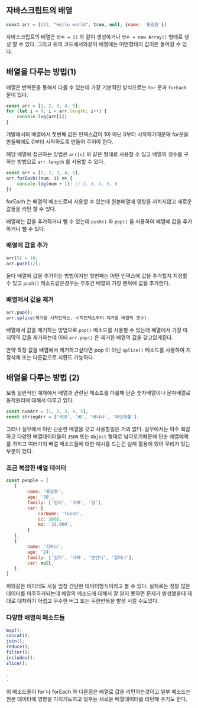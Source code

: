 ## 자바스크립트의 배열

```javascript
const arr = [123, "Hello world", true, null, {name: '홍길동'}]
```

자바스크립트의 배열은 `변수 = []` 와 같이 생성하거나 `변수 = new Array()` 형태로 생성 할 수 있다. 그리고 위의 코드에서와같이 배열에는 어떤형태의 값이든 들어갈 수 있다.

## 배열을 다루는 방법(1)
배열은 반복문을 통해서 다룰 수 있는데 가장 기본적인 방식으로는 `for` 문과 `forEach` 문이 있다.  
```javascript
const arr = [1, 2, 3, 4, 5];
for (let i = 0; i < arr.length; i++) {
    console.log(arr[i])
}
```

개발에서의 배열에서 첫번째 값은 인덱스값이 1이 아닌 0부터 시작하기때문에 for문을 만들때에도 0부터 시작하도록 만들어 주어야 한다.  

해당 배열에 접근하는 방법은 `arr[n]` 와 같은 형태로 사용할 수 있고 배열의 갯수를 구하는 방법으로 `arr.length` 를 사용할 수 있다.

```javascript
const arr = [1, 2, 3, 4, 5];
arr.forEach((num, i) => {
    console.log(num + 1); // 2, 3, 4, 5, 6
})
```

forEach 는 배열의 메소드로써 사용할 수 있는데 원본배열에 영향을 끼치지않고 새로운 값들을 리턴 할 수 있다.

배열에는 값을 추가하거나 뺄 수 있는데 `push()` 와 `pop()` 을 사용하여 배열에 값을 추가하거나 뺄 수 있다.  

### 배열에 값을 추가
```javascript
arr[5] = 10;
arr.push(12);
```
둘다 배열에 값을 추가하는 방법이지만 첫번째는 어떤 인덱스에 값을 추가할지 지정할 수 있고 `push()` 메소드같은경우는 무조건 배열의 가장 맨뒤에 값을 추가한다.

### 배열에서 값을 제거
```javascript
arr.pop();
arr.splice(제거할 시작인덱스, 시작인덱스부터 제거할 배열의 갯수);
```

배열에서 값을 제거하는 방법으로 `pop()` 메소드를 사용할 수 있는데 배열에서 가장 마지막의 값을 제거하는데 이때 `arr.pop()` 은 제거한 배열의 값을 갖고있게된다.  

만약 특정 값을 배열에서 제거하고싶다면 pop 이 아닌 `splice()` 메소드를 사용하여 지정삭제 또는 다른값으로 치환도 가능하다.

## 배열을 다루는 방법 (2)
보통 일반적인 예제에서 배열과 관련된 메소드를 다룰때 단순 숫자배열이나 문자배열로 동작원리에 대해서 다루고 있다.
```javascript
const numArr = [1, 2, 3, 4, 5];
const stringArr = ['사과', '베', '바나나', '파인애플'];
```

그러나 실무에서 이런 단순한 배열을 갖고 사용할일은 거의 없다. 실무에서는 아주 복잡하고 다양한 배열데이터들이 `JSON` 또는 `Object` 형태로 넘어오기때문에 단순 배열예제를 가지고 여러가지 배열 메소드들에 대한 예시를 드는건 실제 활용에 있어 무리가 있는 부분이 있다.

### 조금 복잡한 배열 데이터
```javascript
const people = [
   {
        name: '홍길동',
        age: '30',
        family: ['엄마', '아빠', '형'],
        car: {
            carName: 'Tuson',
            cc: 3000,
            km: '32,000',
        }
   },
   {
        name: '김하늬',
        age: '24',
        family: ['엄마', '아빠', '큰언니', '할머니'],
        car: null,
   },
] 
```

위와같은 데이터도 사실 엄청 간단한 데이터형식이라고 볼 수 있다. 실제로는 정말 많은 데이터를 마주하게되는데 배열의 메소드에 대해서 잘 알지 못하면 문제가 발생했을때 제대로 대처하기 어렵고 무수한 버그 또는 무한반복을 발생 시킬 수도있다.

### 다양한 배열의 메소드들
```javascript
map();
concat();
join();
reduce();
filter();
includes();
slice();
.
.
.
```

위 메소드들이 for 나 forEach 와 다른점은 배열로 값을 리턴하는것이고 일부 메소드는 원본 데이터에 영향을 미치기도하고 일부는 새로운 배열데이터를 리턴해 주기도 한다.